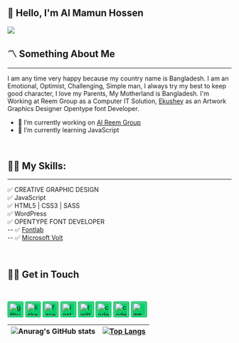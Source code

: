 ## 👋 Hello, I'm Al Mamun Hossen

![](https://www.almamunhossen.com/)

## 〽️ Something About Me

---

I am any time very happy because my country name is Bangladesh. I am an Emotional, Optimist, Challenging, Simple man, I always try my best to keep good character, I love my Parents, My Motherland is Bangladesh. I'm Working at Reem Group as a Computer IT Solution, [Ekushey](ekushey.org) as an Artwork Graphics Designer Opentype font Developer.

- 💼 I’m currently working on [Al Reem Group](https://reemgroup.co/)
- 📗 I’m currently learning JavaScript

<br/>

## 👨‍💻 My Skills:

---

✅ CREATIVE GRAPHIC DESIGN </br>
✅ JavaScript </br>
✅ HTML5 | CSS3 | SASS <br/>
✅ WordPress </br>
✅ OPENTYPE FONT DEVELOPER </br>
-- ✅ [Fontlab](https://www.youtube.com/watch?v=IPbyZFEeCb8&list=PLN5OEA26QEnWUlZW-Qlu8YLtjiGDlKCOx)</br>
-- ✅ [Microsoft Volt](https://www.youtube.com/watch?v=7fXmEeGMulY&list=PLN5OEA26QEnXQVnUt-iWo2X01cZSAO-io)

<br/>

## 🤙🏼 Get in Touch

<br/>

[<img src='https://cdn.jsdelivr.net/npm/simple-icons@3.0.1/icons/github.svg' alt='github' height='30' style="background-color: #00D26A; padding: .18rem; border-radius: 3px; fill:#fff">](https://github.com/almamunhossen)
[<img src='https://cdn.jsdelivr.net/npm/simple-icons@3.0.1/icons/linkedin.svg' alt='linkedin' height='30' style="background-color: #00D26A; padding: .18rem; border-radius: 3px;">](https://www.linkedin.com/in/almamunhossen/)
[<img src='https://cdn.jsdelivr.net/npm/simple-icons@3.0.1/icons/facebook.svg' alt='facebook' height='30' style="background-color: #00D26A; padding: .18rem; border-radius: 3px;">](https://www.facebook.com/almamunhossen.bd)
[<img src='https://cdn.jsdelivr.net/npm/simple-icons@3.0.1/icons/instagram.svg' alt='instagram' height='30' style="background-color: #00D26A; padding: .18rem; border-radius: 3px;">](https://www.instagram.com/almamunhossen/)
[<img src='https://cdn.jsdelivr.net/npm/simple-icons@3.0.1/icons/twitter.svg' alt='twitter' height='30' style="background-color: #00D26A; padding: .18rem; border-radius: 3px;">](https://twitter.com/almamunhossen) [<img src='https://cdn.jsdelivr.net/npm/simple-icons@3.0.1/icons/codepen.svg' alt='codepen' height='30' style="background-color: #00D26A; padding: .18rem; border-radius: 3px;">](https://codepen.io/almamunhossen)
[<img src='https://cdn.jsdelivr.net/npm/simple-icons@3.0.1/icons/codesandbox.svg' alt='codesandbox' height='30' style="background-color: #00D26A; padding: .18rem; border-radius: 3px;">](https://codesandbox.io/u/almamunhossen)
[<img src='https://cdn.jsdelivr.net/npm/simple-icons@3.0.1/icons/icloud.svg' alt='website' height='30' style="background-color: #00D26A; padding: .18rem; border-radius: 3px;">](https://www.almamunhossen.com/)

<!-- Git Pro Icon -->

| ![Anurag's GitHub stats](https://github-readme-stats.vercel.app/api?username=almamunhossen&show_icons=true&theme=radical) | [![Top Langs](https://github-readme-stats.vercel.app/api/top-langs/?username=almamunhossen)](https://github.com/anuraghazra/github-readme-stats) |
| --- | --- |
